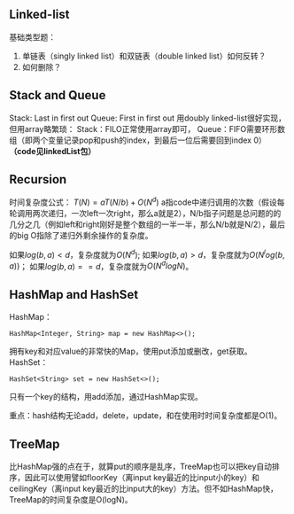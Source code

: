## Linked-list
基础类型题：
1. 单链表（singly linked list）和双链表（double linked list）如何反转？
2. 如何删除？

## Stack and Queue
Stack: Last in first out
Queue: First in first out
用doubly linked-list很好实现，但用array略繁琐：
Stack：FILO正常使用array即可，
Queue：FIFO需要环形数组（即两个变量记录pop和push的index，到最后一位后需要回到index 0）
**（code见linkedList包）**

## Recursion
时间复杂度公式：
$T(N) = aT(N/b) + O(N^d)$
a指code中递归调用的次数（假设每轮调用两次递归，一次left一次right，那么a就是2），N/b指子问题是总问题的的几分之几（例如left和right刚好是整个数组的一半一半，那么N/b就是N/2），最后的big O指除了递归外剩余操作的复杂度。

如果$log(b,a) < d$，复杂度就为$O(N^d)$;
如果$log(b,a) > d$，复杂度就为$O(N^log(b,a))$；
如果$log(b,a) == d$，复杂度就为$O(N^d  logN)$。

## HashMap and HashSet
HashMap：
```
HashMap<Integer, String> map = new HashMap<>();
```
拥有key和对应value的非常快的Map，使用put添加或删改，get获取。
HashSet：
```
HashSet<String> set = new HashSet<>();
```
只有一个key的结构，用add添加，通过HashMap实现。

重点：hash结构无论add，delete，update，和在使用时时间复杂度都是O(1)。


## TreeMap
比HashMap强的点在于，就算put的顺序是乱序，TreeMap也可以把key自动排序，因此可以使用譬如floorKey（离input key最近的比input小的key）和ceilingKey（离input key最近的比input大的key）方法。但不如HashMap快，TreeMap的时间复杂度是O(logN)。